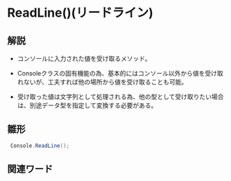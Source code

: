 # ReadLine()(リードライン)  
## 解説  
* コンソールに入力された値を受け取るメソッド。    
  
* Consoleクラスの固有機能の為、基本的にはコンソール以外から値を受け取れないが、工夫すれば他の場所から値を受け取ることも可能。

* 受け取った値は文字列として処理される為、他の型として受け取りたい場合は、別途データ型を指定して変換する必要がある。  
  
## 雛形   
```C#
 Console.ReadLine();
```
## 関連ワード  
